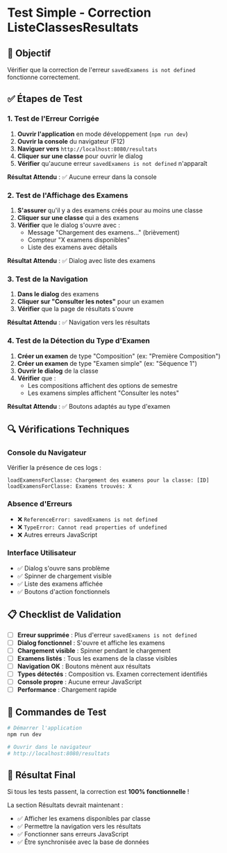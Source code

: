 # Test Simple - Correction ListeClassesResultats

## 🎯 Objectif
Vérifier que la correction de l'erreur `savedExamens is not defined` fonctionne correctement.

## ✅ Étapes de Test

### 1. **Test de l'Erreur Corrigée**
1. **Ouvrir l'application** en mode développement (`npm run dev`)
2. **Ouvrir la console** du navigateur (F12)
3. **Naviguer vers** `http://localhost:8080/resultats`
4. **Cliquer sur une classe** pour ouvrir le dialog
5. **Vérifier** qu'aucune erreur `savedExamens is not defined` n'apparaît

**Résultat Attendu** : ✅ Aucune erreur dans la console

### 2. **Test de l'Affichage des Examens**
1. **S'assurer** qu'il y a des examens créés pour au moins une classe
2. **Cliquer sur une classe** qui a des examens
3. **Vérifier** que le dialog s'ouvre avec :
   - Message "Chargement des examens..." (brièvement)
   - Compteur "X examens disponibles"
   - Liste des examens avec détails

**Résultat Attendu** : ✅ Dialog avec liste des examens

### 3. **Test de la Navigation**
1. **Dans le dialog** des examens
2. **Cliquer sur "Consulter les notes"** pour un examen
3. **Vérifier** que la page de résultats s'ouvre

**Résultat Attendu** : ✅ Navigation vers les résultats

### 4. **Test de la Détection du Type d'Examen**
1. **Créer un examen** de type "Composition" (ex: "Première Composition")
2. **Créer un examen** de type "Examen simple" (ex: "Séquence 1")
3. **Ouvrir le dialog** de la classe
4. **Vérifier** que :
   - Les compositions affichent des options de semestre
   - Les examens simples affichent "Consulter les notes"

**Résultat Attendu** : ✅ Boutons adaptés au type d'examen

## 🔍 Vérifications Techniques

### Console du Navigateur
Vérifier la présence de ces logs :
```
loadExamensForClasse: Chargement des examens pour la classe: [ID]
loadExamensForClasse: Examens trouvés: X
```

### Absence d'Erreurs
- ❌ `ReferenceError: savedExamens is not defined`
- ❌ `TypeError: Cannot read properties of undefined`
- ❌ Autres erreurs JavaScript

### Interface Utilisateur
- ✅ Dialog s'ouvre sans problème
- ✅ Spinner de chargement visible
- ✅ Liste des examens affichée
- ✅ Boutons d'action fonctionnels

## 📋 Checklist de Validation

- [ ] **Erreur supprimée** : Plus d'erreur `savedExamens is not defined`
- [ ] **Dialog fonctionnel** : S'ouvre et affiche les examens
- [ ] **Chargement visible** : Spinner pendant le chargement
- [ ] **Examens listés** : Tous les examens de la classe visibles
- [ ] **Navigation OK** : Boutons mènent aux résultats
- [ ] **Types détectés** : Composition vs. Examen correctement identifiés
- [ ] **Console propre** : Aucune erreur JavaScript
- [ ] **Performance** : Chargement rapide

## 🚀 Commandes de Test

```bash
# Démarrer l'application
npm run dev

# Ouvrir dans le navigateur
# http://localhost:8080/resultats
```

## 🎉 Résultat Final

Si tous les tests passent, la correction est **100% fonctionnelle** !

La section Résultats devrait maintenant :
- ✅ Afficher les examens disponibles par classe
- ✅ Permettre la navigation vers les résultats
- ✅ Fonctionner sans erreurs JavaScript
- ✅ Être synchronisée avec la base de données

